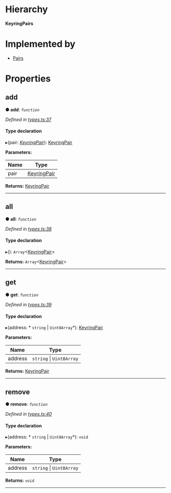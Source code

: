 

# Hierarchy

**KeyringPairs**

# Implemented by

* [Pairs](../classes/_pairs_.pairs.md)

# Properties

<a id="add"></a>

##  add

**● add**: *`function`*

*Defined in [types.ts:37](https://github.com/polkadot-js/common/blob/3ee9e13/packages/keyring/src/types.ts#L37)*

#### Type declaration
▸(pair: *[KeyringPair](../modules/_types_.md#keyringpair)*): [KeyringPair](../modules/_types_.md#keyringpair)

**Parameters:**

| Name | Type |
| ------ | ------ |
| pair | [KeyringPair](../modules/_types_.md#keyringpair) |

**Returns:** [KeyringPair](../modules/_types_.md#keyringpair)

___
<a id="all"></a>

##  all

**● all**: *`function`*

*Defined in [types.ts:38](https://github.com/polkadot-js/common/blob/3ee9e13/packages/keyring/src/types.ts#L38)*

#### Type declaration
▸(): `Array`<[KeyringPair](../modules/_types_.md#keyringpair)>

**Returns:** `Array`<[KeyringPair](../modules/_types_.md#keyringpair)>

___
<a id="get"></a>

##  get

**● get**: *`function`*

*Defined in [types.ts:39](https://github.com/polkadot-js/common/blob/3ee9e13/packages/keyring/src/types.ts#L39)*

#### Type declaration
▸(address: * `string` &#124; `Uint8Array`*): [KeyringPair](../modules/_types_.md#keyringpair)

**Parameters:**

| Name | Type |
| ------ | ------ |
| address |  `string` &#124; `Uint8Array`|

**Returns:** [KeyringPair](../modules/_types_.md#keyringpair)

___
<a id="remove"></a>

##  remove

**● remove**: *`function`*

*Defined in [types.ts:40](https://github.com/polkadot-js/common/blob/3ee9e13/packages/keyring/src/types.ts#L40)*

#### Type declaration
▸(address: * `string` &#124; `Uint8Array`*): `void`

**Parameters:**

| Name | Type |
| ------ | ------ |
| address |  `string` &#124; `Uint8Array`|

**Returns:** `void`

___

